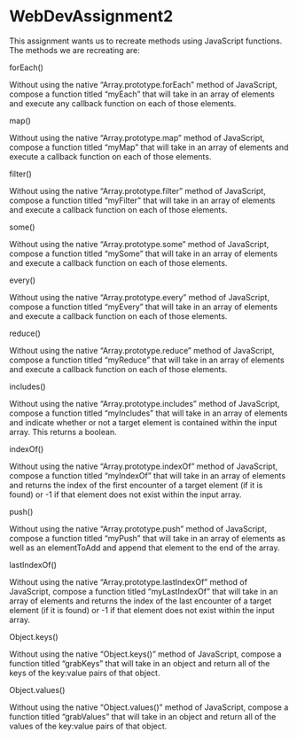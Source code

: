 # WebDevAssignment2

This assignment wants us to recreate methods using JavaScript functions. The methods we are recreating are:

forEach()

Without using the native “Array.prototype.forEach” method of JavaScript, compose a function titled “myEach” that will take in an array of elements and execute any callback function on each of those elements.

map()

Without using the native “Array.prototype.map” method of JavaScript, compose a function titled “myMap” that will take in an array of elements and execute a callback function on each of those elements.

filter()

Without using the native “Array.prototype.filter” method of JavaScript, compose a function titled “myFilter” that will take in an array of elements and execute a callback function on each of those elements.

some() 

Without using the native “Array.prototype.some” method of JavaScript, compose a function titled “mySome” that will take in an array of elements and execute a callback function on each of those elements.

every()

Without using the native “Array.prototype.every” method of JavaScript, compose a function titled “myEvery” that will take in an array of elements and execute a callback function on each of those elements.

reduce()

Without using the native “Array.prototype.reduce” method of JavaScript, compose a function titled “myReduce” that will take in an array of elements and execute a callback function on each of those elements.

includes()

Without using the native “Array.prototype.includes” method of JavaScript, compose a function titled “myIncludes” that will take in an array of elements and indicate whether or not a target element is contained within the input array. This returns a boolean.

indexOf()

Without using the native “Array.prototype.indexOf” method of JavaScript, compose a function titled “myIndexOf” that will take in an array of elements and returns the index of the first encounter of a target element (if it is found) or -1 if that element does not exist within the input array.

push()

Without using the native “Array.prototype.push” method of JavaScript, compose a function titled “myPush” that will take in an array of elements as well as an elementToAdd and append that element to the end of the array.

lastIndexOf()

Without using the native “Array.prototype.lastIndexOf” method of JavaScript, compose a function titled “myLastIndexOf” that will take in an array of elements and returns the index of the last encounter of a target element (if it is found) or -1 if that element does not exist within the input array.

Object.keys()

Without using the native “Object.keys()” method of JavaScript, compose a function titled “grabKeys” that will take in an object and return all of the keys of the key:value pairs of that object.

Object.values()

Without using the native “Object.values()” method of JavaScript, compose a function titled “grabValues” that will take in an object and return all of the values of the key:value pairs of that object.
